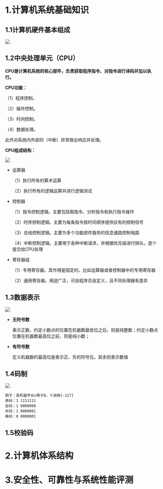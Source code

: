# 1.计算机系统基础知识

## 1.1计算机硬件基本组成

![](E:\project\study-doc\ruankao\软件设计师\附件\rs-1-1.jpg)

## 1.2中央处理单元（CPU）

**CPU是计算机系统的核心部件，负责获取程序指令、对指令进行译码并加以执行。**

**CPU功能：**

（1）程序控制。

（2）操作控制。

（3）时间控制。

（4）数据处理。

此外对系统内外部的（中断）异常做出响应并处理。

**CPU组成结构：**

![](E:\project\study-doc\ruankao\软件设计师\附件\rs-1-2.jpg)

- 运算器

  （1）执行所有的算术运算

  （2）执行所有的逻辑运算并进行逻辑测试

- 控制器

  （1）指令控制逻辑。主要包括取指令、分析指令和执行指令操作

  （2）时序控制逻辑。主要为每条指令按时间顺序提供应有的控制信号

  （3）总线控制逻辑。主要为多个功能部件服务的信息通路控制电路

  （4）中断控制逻辑。主要用于各种中断请求，并根据优先级进行排队，逐个提交给CPU处理

- 寄存器组

  （1）专用寄存器。其作用是固定的，比如运算器或者控制器中的专用寄存器

  （2）通用寄存器。用途广泛，可由程序员自定义，且不同处理器有差异

## 1.3数据表示

![](E:\project\study-doc\ruankao\软件设计师\附件\rs-1-3.jpg)

- **无符号数**

  表示正数，约定小数点的位置在机器数最低位之后，则是纯整数；约定小数点位置在机器数最高位之前，则是纯小数；

- **有符号数**

  定义机器数的最高位是表示正、负的符号位。其余则表示数值

## 1.4码制

![](E:\project\study-doc\ruankao\软件设计师\附件\rs-1-8.jpg)  

```
例子：若机器字长n等于8，十进制[-127] 
原码：1 1111111
反码：1 0000000
补码：1 0000001
移码：0 0000001
```



## 1.5校验码

# 2.计算机体系结构

# 3.安全性、可靠性与系统性能评测

